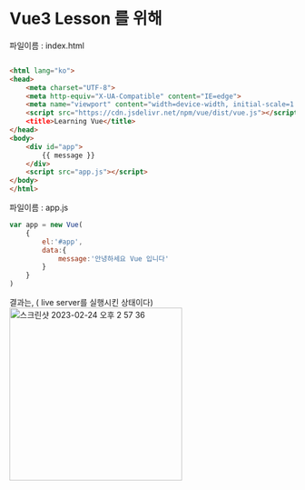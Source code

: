 # Vue3 Lesson 를 위해 


파일이름 : index.html   
```html

<html lang="ko">
<head>
    <meta charset="UTF-8">
    <meta http-equiv="X-UA-Compatible" content="IE=edge">
    <meta name="viewport" content="width=device-width, initial-scale=1.0">
    <script src="https://cdn.jsdelivr.net/npm/vue/dist/vue.js"></script
    <title>Learning Vue</title>
</head>
<body>
    <div id="app">
        {{ message }}
    </div>
    <script src="app.js"></script>
</body>
</html>
```


파일이름 : app.js   
```javascript
var app = new Vue(
    {
        el:'#app',
        data:{
            message:'안녕하세요 Vue 입니다'
        }
    }
)

```
결과는,  ( live server를 실행시킨 상태이다)  
<img width="304" alt="스크린샷 2023-02-24 오후 2 57 36" src="https://user-images.githubusercontent.com/48478079/221103454-26199283-443e-4ba7-8b8f-ed9c538dcee7.png">


